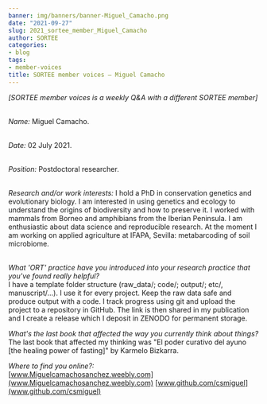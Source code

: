```yaml
---
banner: img/banners/banner-Miguel_Camacho.png
date: "2021-09-27"
slug: 2021_sortee_member_Miguel_Camacho
author: SORTEE
categories:
- blog
tags:
- member-voices
title: SORTEE member voices – Miguel Camacho 
---
```



*[SORTEE member voices is a weekly Q&A with a different SORTEE member]*   
&nbsp;
&nbsp;

   _Name:_ Miguel Camacho.   
&nbsp;

   _Date:_ 02 July 2021.   
&nbsp;

   _Position:_ Postdoctoral researcher.   
&nbsp;

   _Research and/or work interests:_ I hold a PhD in conservation genetics and evolutionary biology. I am interested in using genetics and ecology to understand the origins of biodiversity and how to preserve it. I worked with mammals from Borneo and amphibians from the Iberian Peninsula. I am enthusiastic about data science and reproducible research. At the moment I am working on applied agriculture at IFAPA, Sevilla: metabarcoding of soil microbiome.   
&nbsp;

_What 'ORT' practice have you introduced into your research practice that you've found really helpful?_   
I have a template folder structure (raw_data/; code/; output/; etc/, manuscript/...). I use it for every project. Keep the raw data safe and produce output with a code. I track progress using git and upload the project to a repository in GitHub. The link is then shared in my publication and I create a release which I deposit in ZENODO for permanent storage.
&nbsp;

_What's the last book that affected the way you currently think about things?_   
The last book that affected my thinking was "El poder curativo del ayuno [the healing power of fasting]" by Karmelo Bizkarra.
&nbsp;
&nbsp;

_Where to find you online?:_   
[www.Miguelcamachosanchez.weebly.com](www.Miguelcamachosanchez.weebly.com)
[www.github.com/csmiguel](www.github.com/csmiguel)
&nbsp;
&nbsp;